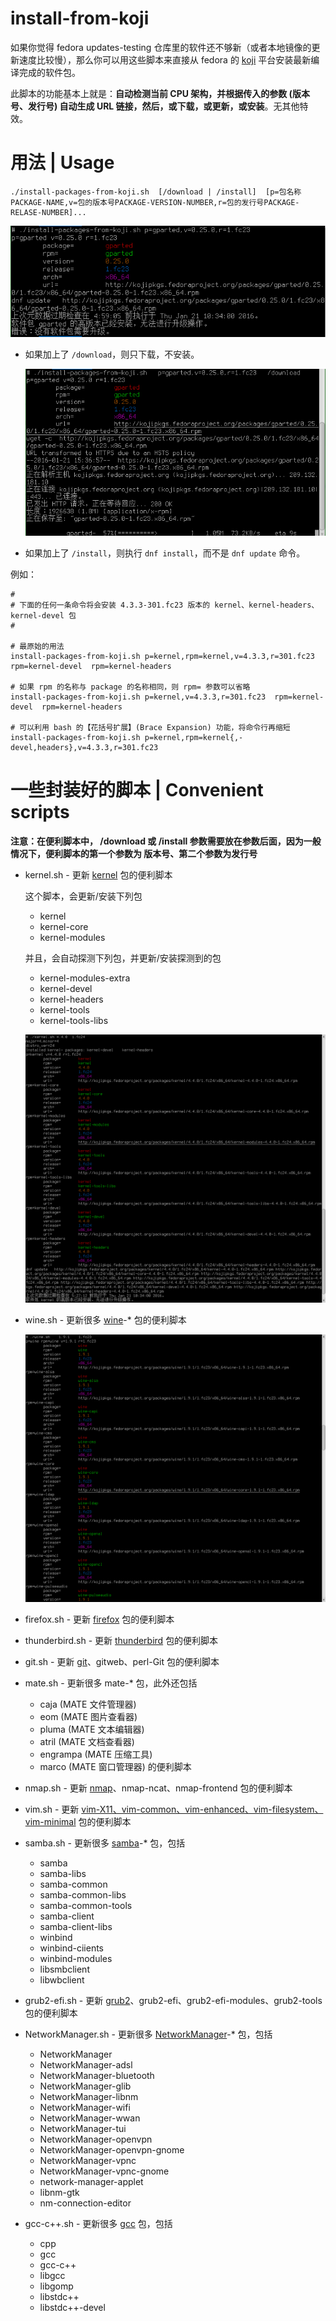 # install-from-koji #

如果你觉得 fedora updates-testing 仓库里的软件还不够新（或者本地镜像的更新速度比较慢），那么你可以用这些脚本来直接从 fedora 的 [koji](http://koji.fedoraproject.org) 平台安装最新编译完成的软件包。

此脚本的功能基本上就是：**自动检测当前 CPU 架构，并根据传入的参数 (版本号、发行号) 自动生成 URL 链接，然后，或下载，或更新，或安装**。无其他特效。

# 用法 | Usage #

	./install-packages-from-koji.sh  [/download | /install]  [p=包名称PACKAGE-NAME,v=包的版本号PACKAGE-VERSION-NUMBER,r=包的发行号PACKAGE-RELASE-NUMBER]...

![基本用法截图](screenshots-01-basic-usage.png?raw=true)

* 如果加上了 `/download`，则只下载，不安装。

	![只下载不安装的用法截图](screenshots-02-download-only.png?raw=true)

* 如果加上了 `/install`，则执行 `dnf install`，而不是 `dnf update` 命令。

例如：

	#
	# 下面的任何一条命令将会安装 4.3.3-301.fc23 版本的 kernel、kernel-headers、kernel-devel 包
	#

	# 最原始的用法
	install-packages-from-koji.sh p=kernel,rpm=kernel,v=4.3.3,r=301.fc23  rpm=kernel-devel  rpm=kernel-headers

	# 如果 rpm 的名称与 package 的名称相同，则 rpm= 参数可以省略
	install-packages-from-koji.sh p=kernel,v=4.3.3,r=301.fc23  rpm=kernel-devel  rpm=kernel-headers

	# 可以利用 bash 的【花括号扩展】(Brace Expansion) 功能，将命令行再缩短
	install-packages-from-koji.sh p=kernel,rpm=kernel{,-devel,headers},v=4.3.3,r=301.fc23

# 一些封装好的脚本 | Convenient scripts #

**注意：在便利脚本中， /download 或 /install 参数需要放在参数后面，因为一般情况下，便利脚本的第一个参数为 版本号、第二个参数为发行号**

* kernel.sh - 更新 [kernel](http://koji.fedoraproject.org/koji/packageinfo?packageID=8) 包的便利脚本

	这个脚本，会更新/安装下列包

	- kernel
	- kernel-core
	- kernel-modules

	并且，会自动探测下列包，并更新/安装探测到的包

	- kernel-modules-extra
	- kernel-devel
	- kernel-headers
	- kernel-tools
	- kernel-tools-libs

	![kernel.sh](screenshots-03-run-kernel.sh.png?raw=true)


* wine.sh - 更新很多 [wine](http://koji.fedoraproject.org/koji/packageinfo?packageID=4106)-\* 包的便利脚本

	![wine.sh](screenshots-04-run-wine.sh.png?raw=true)


* firefox.sh - 更新 [firefox](http://koji.fedoraproject.org/koji/packageinfo?packageID=37) 包的便利脚本
* thunderbird.sh - 更新 [thunderbird](http://koji.fedoraproject.org/koji/packageinfo?packageID=39) 包的便利脚本
* git.sh - 更新 [git](http://koji.fedoraproject.org/koji/packageinfo?packageID=1864)、gitweb、perl-Git 包的便利脚本
* mate.sh - 更新很多 mate-* 包，此外还包括

	- caja (MATE 文件管理器)
	- eom (MATE 图片查看器)
	- pluma (MATE 文本编辑器)
	- atril (MATE 文档查看器)
	- engrampa (MATE 压缩工具)
	- marco (MATE 窗口管理器) 的便利脚本


* nmap.sh - 更新 [nmap](http://koji.fedoraproject.org/koji/packageinfo?packageID=1001)、nmap-ncat、nmap-frontend 包的便利脚本
* vim.sh - 更新 [vim-X11、vim-common、vim-enhanced、vim-filesystem、vim-minimal](http://koji.fedoraproject.org/koji/packageinfo?packageID=216) 包的便利脚本
* samba.sh - 更新很多 [samba](http://koji.fedoraproject.org/koji/packageinfo?packageID=360)-* 包，包括

	- samba
	- samba-libs
	- samba-common
	- samba-common-libs
	- samba-common-tools
	- samba-client
	- samba-client-libs
	- winbind
	- winbind-ciients
	- winbind-modules
	- libsmbclient
	- libwbclient


* grub2-efi.sh - 更新 [grub2](http://koji.fedoraproject.org/koji/packageinfo?packageID=6684)、grub2-efi、grub2-efi-modules、grub2-tools 包的便利脚本
* NetworkManager.sh - 更新很多 [NetworkManager](http://koji.fedoraproject.org/koji/packageinfo?packageID=335)-* 包，包括

	- NetworkManager
	- NetworkManager-adsl
	- NetworkManager-bluetooth
	- NetworkManager-glib
	- NetworkManager-libnm
	- NetworkManager-wifi
	- NetworkManager-wwan
	- NetworkManager-tui
	- NetworkManager-openvpn
	- NetworkManager-openvpn-gnome
	- NetworkManager-vpnc
	- NetworkManager-vpnc-gnome
	- network-manager-applet
	- libnm-gtk
	- nm-connection-editor

* gcc-c++.sh - 更新很多 [gcc](http://koji.fedoraproject.org/koji/packageinfo?packageID=40) 包，包括

	- cpp
	- gcc
	- gcc-c++
	- libgcc
	- libgomp
	- libstdc++
	- libstdc++-devel

